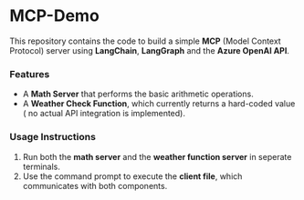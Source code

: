 # MCP-Demo
This repository contains the code to build a simple **MCP** (Model Context Protocol) server using **LangChain**, **LangGraph** and the **Azure OpenAI API**.

### Features
- A **Math Server** that performs the basic arithmetic operations.
- A **Weather Check Function**, which currently returns a hard-coded value ( no actual API integration is implemented).

### Usage Instructions
1. Run both the **math server** and the **weather function server** in seperate terminals.
2. Use the command prompt to execute the **client file**, which communicates with both components.
